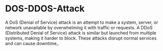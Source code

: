 # DOS-DDOS-Attack
A DoS (Denial of Service) attack is an attempt to make a system, server, or network unavailable by overwhelming it with traffic or requests. A DDoS (Distributed Denial of Service) attack is similar but launched from multiple systems, making it harder to block. These attacks disrupt normal services and can cause downtime,.
